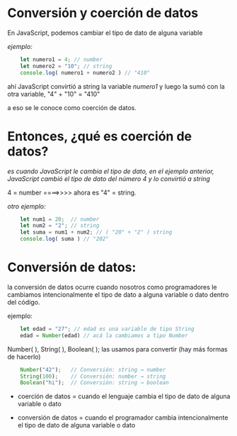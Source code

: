 # Conversión y coerción de datos

En JavaScript, podemos cambiar el tipo de dato de alguna variable

*ejemplo:*
```javascript
    let numero1 = 4; // number
    let numero2 = "10"; // string
    console.log( numero1 + numero2 ) // "410"
```


ahí JavaScript convirtió a string la variable *numero1* y luego la sumó con la otra variable, "4" + "10" = "410"

a eso se le conoce como coerción de datos.

# Entonces, ¿qué es coerción de datos?

*es cuando JavaScript le cambia el tipo de dato, en el ejemplo anterior, JavaScript cambió el tipo de dato del número 4 y lo convirtió a string*

4 = number   ====>>>> ahora es "4" = string.

*otro ejemplo:*
```javascript
    let num1 = 20;  // number
    let num2 = "2"; // string
    let suma = num1 + num2; // ( "20" + "2" ) string
    console.log( suma ) // "202"
```

# Conversión de datos:

la conversión de datos ocurre cuando nosotros como programadores le cambiamos intencionalmente el tipo de dato a alguna variable o dato dentro del código.

ejemplo: 
```javascript
    let edad = "27"; // edad es una variable de tipo String
    edad = Number(edad) // acá la cambiamos a tipo Number

```

Number( ), String( ), Boolean( ); las usamos para convertir (hay más formas de hacerlo)

```javascript
    Number("42");   // Conversión: string → number
    String(100);    // Conversión: number → string
    Boolean("hi");  // Conversión: string → boolean
```


- coerción de datos = cuando el lenguaje cambia el tipo de dato de alguna variable o dato

- conversión de datos = cuando el programador cambia intencionalmente el tipo de dato de alguna variable o dato
